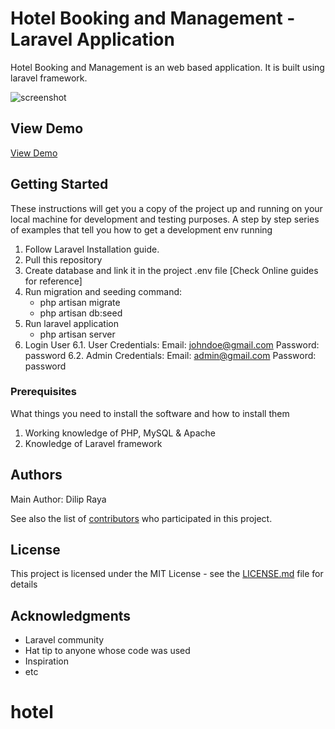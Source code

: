 # Hotel Booking and Management - Laravel Application
Hotel Booking and Management is an web based application. It is built using laravel framework.

![screenshot](https://github.com/dilipraya/hotel/blob/master/webpage_screenshot.png?raw=true)

## View Demo

[View Demo](http://hotel.dilipraya.com)

## Getting Started

These instructions will get you a copy of the project up and running on your local machine for development and testing purposes.
A step by step series of examples that tell you how to get a development env running
1. Follow Laravel Installation guide.
2. Pull this repository
3. Create database and link it in the project .env file [Check Online guides for reference]
4. Run migration and seeding command:
	- php artisan migrate
	- php artisan db:seed
5. Run laravel application
	- php artisan server
6. Login User
	6.1. User Credentials: 
		Email: johndoe@gmail.com
		Password: password
	6.2. Admin Credentials:
		Email: admin@gmail.com
		Password: password

### Prerequisites

What things you need to install the software and how to install them

1. Working knowledge of PHP, MySQL & Apache
2. Knowledge of Laravel framework

## Authors

Main Author: Dilip Raya

See also the list of [contributors](https://github.com/your/dilipraya/hotel/contributors) who participated in this project.

## License

This project is licensed under the MIT License - see the [LICENSE.md](LICENSE.md) file for details

## Acknowledgments

* Laravel community
* Hat tip to anyone whose code was used
* Inspiration
* etc

# hotel
